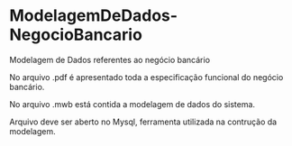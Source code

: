 # ModelagemDeDados-NegocioBancario
Modelagem de Dados referentes ao negócio bancário

No arquivo .pdf é apresentado toda a especificação funcional do negócio bancário.

No arquivo .mwb está contida a modelagem de dados do sistema.

Arquivo deve ser aberto no Mysql, ferramenta utilizada na contrução da modelagem.

